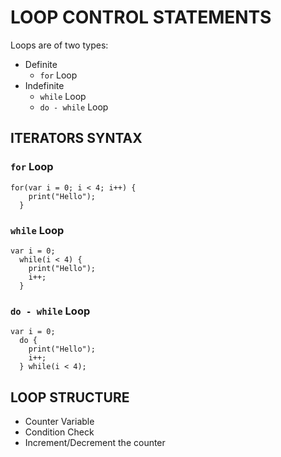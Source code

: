 # LOOP CONTROL STATEMENTS
Loops are of two types:
- Definite
  - `for` Loop
- Indefinite
  - `while` Loop
  - `do - while` Loop
## ITERATORS SYNTAX
### `for` Loop
```
for(var i = 0; i < 4; i++) {
    print("Hello");
  }
```
### `while` Loop
```
var i = 0;
  while(i < 4) {
    print("Hello");
    i++;
  }
```
### `do - while` Loop
```
var i = 0;
  do {
    print("Hello");
    i++;
  } while(i < 4);
```
## LOOP STRUCTURE
- Counter Variable
- Condition Check
- Increment/Decrement the counter
